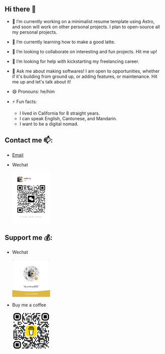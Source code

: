 ## Hi there 👋

- 🔭 I’m currently working on a minimalist resume template using Astro, and soon will work on other personal projects. I plan to open-source all my personal projects.
- 🌱 I’m currently learning how to make a good latte.
- 👯 I’m looking to collaborate on interesting and fun projects. Hit me up!
- 🤔 I’m looking for help with kickstarting my freelancing career.
- 💬 Ask me about making softwares! I am open to opportunities, whether if it's building from ground up, or adding features, or maintenance. Hit me up and let's talk about it!
- 😄 Pronouns: he/him
- ⚡ Fun facts:

  - I lived in California for 8 straight years.
  - I can speak English, Cantonese, and Mandarin.
  - I want to be a digital nomad.

## Contact me 📫:

- <a href="mailto:jackdu2013@163.com" title="jackdu2013@163.com">Email</a>
- Wechat

  <img src="/assets/wechat-contact-qr.webp" alt="Wechat contact qr" width="120" title="jackdu2013" />

## Support me 💰:

- Wechat

  <img src="/assets/wechat-donation-qr.webp" alt="Wechat donation qr" width="120" title="Wechat donate"/>

- Buy me a coffee

  <img src="/assets/buy-me-a-coffee-donation-qr.webp" alt="Buy me a coffee qr" width="120" title="Buy me a coffee" />

